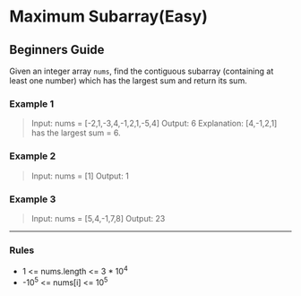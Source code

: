 # Maximum Subarray(Easy)

## Beginners Guide

Given an integer array `nums`, find the contiguous subarray (containing at least one number) which has the largest sum and return its sum.

### Example 1

> Input: nums = [-2,1,-3,4,-1,2,1,-5,4]
Output: 6
Explanation: [4,-1,2,1] has the largest sum = 6.

### Example 2

> Input: nums = [1]
Output: 1

### Example 3

> Input: nums = [5,4,-1,7,8]
Output: 23

---

### Rules

* 1 <= nums.length <= 3 * 10$^4$
* -10$^5$ <= nums[i] <= 10$^5$

